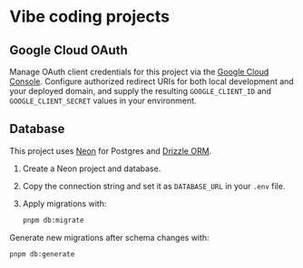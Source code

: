 Vibe coding projects
====================

## Google Cloud OAuth

Manage OAuth client credentials for this project via the [Google Cloud Console](https://console.cloud.google.com/auth/clients?project=ctalau-vibe-coding). Configure authorized redirect URIs for both local development and your deployed domain, and supply the resulting `GOOGLE_CLIENT_ID` and `GOOGLE_CLIENT_SECRET` values in your environment.

## Database

This project uses [Neon](https://neon.tech) for Postgres and [Drizzle ORM](https://orm.drizzle.team).

1. Create a Neon project and database.
2. Copy the connection string and set it as `DATABASE_URL` in your `.env` file.
3. Apply migrations with:

   ```bash
   pnpm db:migrate
   ```

Generate new migrations after schema changes with:

```bash
pnpm db:generate
```